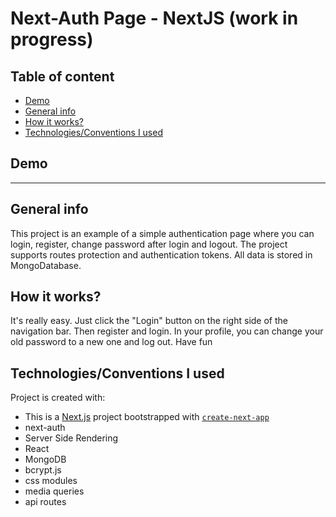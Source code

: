 # Next-Auth Page - NextJS (work in progress)

## Table of content
- [Demo](#Demo)
- [General info](#general-info)
- [How it works?](#how-it-works)
- [Technologies/Conventions I used](#technologiesconventions-i-used)

## Demo

 ---

## General info

This project is an example of a simple authentication page where you can login, register, change password after login and logout. The project supports routes protection and authentication tokens. All data is stored in MongoDatabase.
## How it works?

It's really easy. Just click the "Login" button on the right side of the navigation bar. Then register and login. In your profile, you can change your old password to a new one and log out. Have fun

## Technologies/Conventions I used
Project is created with:
- This is a [Next.js](https://nextjs.org/) project bootstrapped with [`create-next-app`](https://github.com/vercel/next.js/tree/canary/packages/create-next-app)
- next-auth
- Server Side Rendering
- React
- MongoDB
- bcrypt.js
- css modules
- media queries
- api routes
